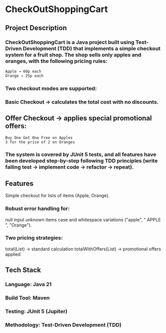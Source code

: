 # CheckOutShoppingCart
## Project Description
### CheckOutShoppingCart is a Java project built using Test-Driven Development (TDD) that implements a simple checkout system for a fruit shop. The shop sells only apples and oranges, with the following pricing rules:

    Apple → 60p each
    Orange → 25p each

### Two checkout modes are supported:

### Basic Checkout → calculates the total cost with no discounts.

## Offer Checkout → applies special promotional offers:

    Buy One Get One Free on Apples
    3 for the price of 2 on Oranges

### The system is covered by JUnit 5 tests, and all features have been developed step-by-step following TDD principles (write failing test → implement code → refactor → repeat).

## Features

Simple checkout for lists of items (Apple, Orange).

### Robust error handling for:

  null input
  unknown items
  case and whitespace variations ("apple", " APPLE ", "Orange").
  
### Two pricing strategies:

  total(List<String>) → standard calculation
  totalWithOffers(List<String>) → promotional offers applied
## Tech Stack

### Language: Java 21
### Build Tool: Maven
### Testing: JUnit 5 (Jupiter)
### Methodology: Test-Driven Development (TDD)
